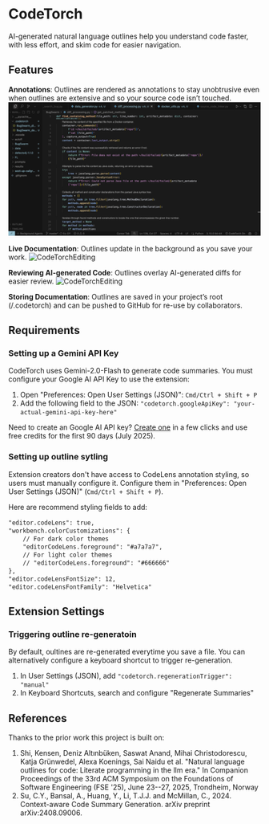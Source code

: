 # CodeTorch 

AI-generated natural language outlines help you understand code faster, with less effort, and skim code for easier navigation. 


## Features

**Annotations**: Outlines are rendered as annotations to stay unobtrusive even when outlines are extensive and so your source code isn’t touched.
![CodeTorchPythonExampleImg](./images/CodeTorchPythonExampleImg.png)

**Live Documentation**: Outlines update in the background as you save your work.
![CodeTorchEditing](./images/CodeTorchEditing.gif)

**Reviewing AI-generated Code**: Outlines overlay AI-generated diffs for easier review.
![CodeTorchEditing](./images/CodeTorchCursor.gif)

**Storing Documentation**: Outlines are saved in your project’s root (/.codetorch) and can be pushed to GitHub for re-use by collaborators.


## Requirements

### Setting up a Gemini API Key

CodeTorch uses Gemini-2.0-Flash to generate code summaries. You must configure your Google AI API Key to use the extension: 
1. Open "Preferences: Open User Settings (JSON)": `Cmd/Ctrl + Shift + P`
2. Add the following field to the JSON: `"codetorch.googleApiKey": "your-actual-gemini-api-key-here"`

Need to create an Google AI API key? [Create one](https://aistudio.google.com/app/apikey) in a few clicks and use free credits for the first 90 days (July 2025).

### Setting up outline sytling

Extension creators don't have access to CodeLens annotation styling, so users must manually configure it. Configure them in "Preferences: Open User Settings (JSON)" (`Cmd/Ctrl + Shift + P`). 

Here are recommend styling fields to add:

```
"editor.codeLens": true,
"workbench.colorCustomizations": {
    // For dark color themes
    "editorCodeLens.foreground": "#a7a7a7", 
    // For light color themes
    // "editorCodeLens.foreground": "#666666"
},
"editor.codeLensFontSize": 12,
"editor.codeLensFontFamily": "Helvetica"
```


## Extension Settings

### Triggering outline re-generatoin
By default, oultines are re-generated everytime you save a file. You can alternatively configure a keyboard shortcut to trigger re-generation. 
1. In User Settings (JSON), add `"codetorch.regenerationTrigger": "manual"`
2. In Keyboard Shortcuts, search and configure "Regenerate Summaries"

## References
Thanks to the prior work this project is built on:
1. Shi, Kensen, Deniz Altınbüken, Saswat Anand, Mihai Christodorescu, Katja Grünwedel, Alexa Koenings, Sai Naidu et al. "Natural language outlines for code: Literate programming in the llm era." In Companion Proceedings of the 33rd ACM Symposium on the Foundations of Software Engineering (FSE '25), June 23--27, 2025, Trondheim, Norway
2. Su, C.Y., Bansal, A., Huang, Y., Li, T.J.J. and McMillan, C., 2024. Context-aware Code Summary Generation. arXiv preprint arXiv:2408.09006.
